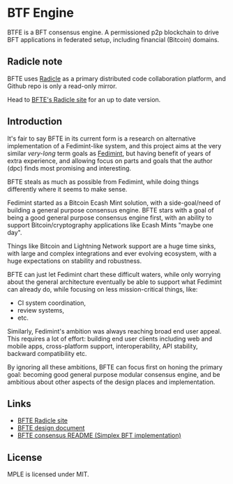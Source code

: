 # BTF Engine

BTFE is a BFT consensus engine. A permissioned p2p blockchain to
drive BFT applications in federated setup, including financial (Bitcoin) domains.


## Radicle note

BFTE uses [Radicle][radicle] as a primary distributed code collaboration platform,
and Github repo is only a read-only mirror.

Head to [BFTE's Radicle site][bfte-radicle] for an up to date version.

## Introduction

It's fair to say BFTE in its current form is a research on alternative
implementation of a Fedimint-like system, and this project aims at the very similar *very-long*
term goals as [Fedimint][fedimint], but having benefit of years of extra experience, and allowing
focus on parts and goals that the author (dpc) finds most promising and interesting.

[fedimint]:  http://github.com/fedimint/fedimint

BFTE steals as much as possible from Fedimint, while doing things differently
where it seems to make sense.

Fedimint started as a Bitcoin Ecash Mint solution, with a side-goal/need
of building a general purpose consensus engine. BFTE stars with
a goal of being a good general purpose consensus engine first, with an ability
to support Bitcoin/cryptography applications like Ecash Mints "maybe one
day".

Things like Bitcoin and Lightning Network support are a huge time sinks,
with large and complex integrations and ever evolving ecosystem, with a huge
expectations on stability and robustness.

BFTE can just let Fedimint chart these difficult waters, while only
worrying about the general architecture eventually be able to support
what Fedimint can already do, while focusing on less mission-critical things,
like:

* CI system coordination,
* review systems,
* etc.

Similarly, Fedimint's ambition was always reaching broad end user appeal.
This requires a lot of effort: building end user clients including web and
mobile apps, cross-platform support, interoperability, API stability, backward
compatibility etc.

By ignoring all these ambitions, BFTE can focus first on honing the primary
goal: becoming good general purpose modular consensus engine, and be ambitious
about other aspects of the design places and implementation.

## Links

* [BFTE Radicle site][bfte-radicle]
* [BFTE design document](./README.design.md)
* [BFTE consensus README (Simplex BFT implementation)](/crates/consensus/README.md)

[radicle]: https://radicle.xyz
[bfte-radicle]: https://app.radicle.xyz/nodes/radicle.dpc.pw/rad:zii8qFzZhN3vigh8BuxGCuEEp6z4 

## License

MPLE is licensed under MIT.
